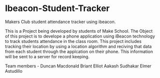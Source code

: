 # Ibeacon-Student-Tracker
Makers Club student attendance tracker using ibeacon.


This is a Project being developed by students of Make School. The Object of this project is to develope a phone 
application using iBeacon technology to track students attendance in the class room. This project includes tracking their 
location by using a location algorithm and reciving that data from each student through the applcation on their phone. This 
information will be sent to a server for record keeping.

Team members -
Duncan Macdonald 
Briant Elliot 
Aakash Sudhakar
Elmer Astudillo
